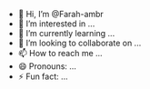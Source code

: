 - 👋 Hi, I’m @Farah-ambr
- 👀 I’m interested in ...
- 🌱 I’m currently learning ...
- 💞️ I’m looking to collaborate on ...
- 📫 How to reach me ...
- 😄 Pronouns: ...
- ⚡ Fun fact: ...

<!---
Farah-ambr/Farah-ambr is a ✨ special ✨ repository because its `README.md` (this file) appears on your GitHub profile.
You can click the Preview link to take a look at your changes.
--->
